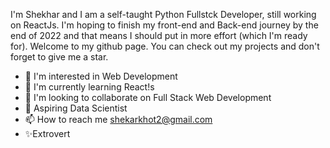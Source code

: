 I'm Shekhar and I am a self-taught Python Fullstck Developer, still working on ReactJs. I'm hoping to finish my front-end and Back-end journey by the end of 2022 and that means I should put in more effort (which I'm ready for). Welcome to my github page. You can check out my projects and don't forget to give me a star.
- 👋 I'm interested in Web Development
- 🌱 I'm currently learning React!s
- 💞️ I'm looking to collaborate on Full Stack Web Development
- 👀 Aspiring Data Scientist
- 📫 How to reach me shekarkhot2@gmail.com
- ✨Extrovert
<!---
Shekharkhot/Shekharkhot is a ✨ special ✨ repository because its `README.md` (this file) appears on your GitHub profile.
You can click the Preview link to take a look at your changes.
--->
